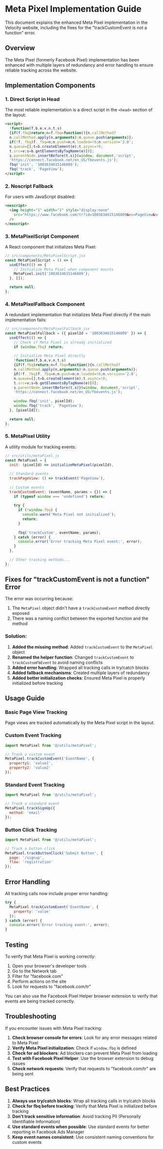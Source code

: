 # Meta Pixel Implementation Guide

This document explains the enhanced Meta Pixel implementation in the Velocity website, including the fixes for the "trackCustomEvent is not a function" error.

## Overview

The Meta Pixel (formerly Facebook Pixel) implementation has been enhanced with multiple layers of redundancy and error handling to ensure reliable tracking across the website.

## Implementation Components

### 1. Direct Script in Head

The most reliable implementation is a direct script in the `<head>` section of the layout:

```html
<script>
  !function(f,b,e,v,n,t,s)
  {if(f.fbq)return;n=f.fbq=function(){n.callMethod?
  n.callMethod.apply(n,arguments):n.queue.push(arguments)};
  if(!f._fbq)f._fbq=n;n.push=n;n.loaded=!0;n.version='2.0';
  n.queue=[];t=b.createElement(e);t.async=!0;
  t.src=v;s=b.getElementsByTagName(e)[0];
  s.parentNode.insertBefore(t,s)}(window, document,'script',
  'https://connect.facebook.net/en_US/fbevents.js');
  fbq('init', '1003634615146809');
  fbq('track', 'PageView');
</script>
```

### 2. Noscript Fallback

For users with JavaScript disabled:

```html
<noscript>
  <img height="1" width="1" style="display:none"
    src="https://www.facebook.com/tr?id=1003634615146809&ev=PageView&noscript=1"
  />
</noscript>
```

### 3. MetaPixelScript Component

A React component that initializes Meta Pixel:

```jsx
// src/components/MetaPixelScript.jsx
const MetaPixelScript = () => {
  useEffect(() => {
    // Initialize Meta Pixel when component mounts
    MetaPixel.init('1003634615146809');
  }, []);

  return null;
};
```

### 4. MetaPixelFallback Component

A redundant implementation that initializes Meta Pixel directly if the main implementation fails:

```jsx
// src/components/MetaPixelFallback.jsx
const MetaPixelFallback = ({ pixelId = '1003634615146809' }) => {
  useEffect(() => {
    // Check if Meta Pixel is already initialized
    if (window.fbq) return;
    
    // Initialize Meta Pixel directly
    !function(f,b,e,v,n,t,s)
    {if(f.fbq)return;n=f.fbq=function(){n.callMethod?
    n.callMethod.apply(n,arguments):n.queue.push(arguments)};
    if(!f._fbq)f._fbq=n;n.push=n;n.loaded=!0;n.version='2.0';
    n.queue=[];t=b.createElement(e);t.async=!0;
    t.src=v;s=b.getElementsByTagName(e)[0];
    s.parentNode.insertBefore(t,s)}(window, document,'script',
    'https://connect.facebook.net/en_US/fbevents.js');
    
    window.fbq('init', pixelId);
    window.fbq('track', 'PageView');
  }, [pixelId]);
  
  return null;
};
```

### 5. MetaPixel Utility

A utility module for tracking events:

```jsx
// src/utils/metaPixel.js
const MetaPixel = {
  init: (pixelId) => initializeMetaPixel(pixelId),
  
  // Standard events
  trackPageView: () => trackEvent('PageView'),
  
  // Custom events
  trackCustomEvent: (eventName, params = {}) => {
    if (typeof window === 'undefined') return;
    
    try {
      if (!window.fbq) {
        console.warn('Meta Pixel not initialized');
        return;
      }
      
      fbq('trackCustom', eventName, params);
    } catch (error) {
      console.error('Error tracking Meta Pixel event:', error);
    }
  },
  
  // Other tracking methods...
};
```

## Fixes for "trackCustomEvent is not a function" Error

The error was occurring because:

1. The `MetaPixel` object didn't have a `trackCustomEvent` method directly exposed
2. There was a naming conflict between the exported function and the method

### Solution:

1. **Added the missing method**: Added `trackCustomEvent` to the `MetaPixel` object
2. **Renamed the helper function**: Changed `trackCustomEvent` to `trackCustomFbEvent` to avoid naming conflicts
3. **Added error handling**: Wrapped all tracking calls in try/catch blocks
4. **Added fallback mechanisms**: Created multiple layers of redundancy
5. **Added better initialization checks**: Ensured Meta Pixel is properly initialized before tracking

## Usage Guide

### Basic Page View Tracking

Page views are tracked automatically by the Meta Pixel script in the layout.

### Custom Event Tracking

```jsx
import MetaPixel from '@/utils/metaPixel';

// Track a custom event
MetaPixel.trackCustomEvent('EventName', {
  property1: 'value1',
  property2: 'value2'
});
```

### Standard Event Tracking

```jsx
import MetaPixel from '@/utils/metaPixel';

// Track a standard event
MetaPixel.trackSignUp({
  method: 'email'
});
```

### Button Click Tracking

```jsx
import MetaPixel from '@/utils/metaPixel';

// Track a button click
MetaPixel.trackButtonClick('Submit Button', {
  page: '/signup',
  flow: 'registration'
});
```

## Error Handling

All tracking calls now include proper error handling:

```jsx
try {
  MetaPixel.trackCustomEvent('EventName', {
    property: 'value'
  });
} catch (error) {
  console.error('Error tracking event:', error);
}
```

## Testing

To verify that Meta Pixel is working correctly:

1. Open your browser's developer tools
2. Go to the Network tab
3. Filter for "facebook.com"
4. Perform actions on the site
5. Look for requests to "facebook.com/tr"

You can also use the Facebook Pixel Helper browser extension to verify that events are being tracked correctly.

## Troubleshooting

If you encounter issues with Meta Pixel tracking:

1. **Check browser console for errors**: Look for any error messages related to Meta Pixel
2. **Verify Meta Pixel initialization**: Check if `window.fbq` is defined
3. **Check for ad blockers**: Ad blockers can prevent Meta Pixel from loading
4. **Test with Facebook Pixel Helper**: Use the browser extension to debug issues
5. **Check network requests**: Verify that requests to "facebook.com/tr" are being sent

## Best Practices

1. **Always use try/catch blocks**: Wrap all tracking calls in try/catch blocks
2. **Check for fbq before tracking**: Verify that Meta Pixel is initialized before tracking
3. **Don't track sensitive information**: Avoid tracking PII (Personally Identifiable Information)
4. **Use standard events when possible**: Use standard events for better reporting in Facebook Ads Manager
5. **Keep event names consistent**: Use consistent naming conventions for custom events

